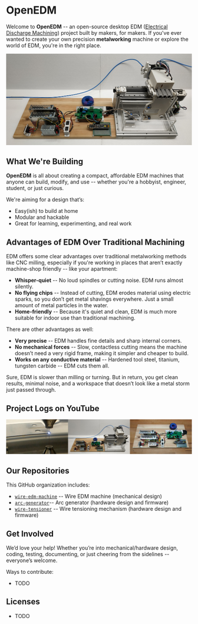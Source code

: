 # OpenEDM

Welcome to **OpenEDM** -- an open-source desktop EDM ([Electrical Discharge Machining](https://en.wikipedia.org/wiki/Electrical_discharge_machining)) project built by makers, for makers. If you've ever wanted to create your own precision **metalworking** machine or explore the world of EDM, you're in the right place.

![](https://github.com/OpenEDM/.github/blob/main/images/wire_edm_machine.jpg)

## What We're Building

**OpenEDM** is all about creating a compact, affordable EDM machines that anyone can build, modify, and use -- whether you're a hobbyist, engineer, student, or just curious.

We're aiming for a design that’s:

- Easy(ish) to build at home
- Modular and hackable
- Great for learning, experimenting, and real work

## Advantages of EDM Over Traditional Machining

EDM offers some clear advantages over traditional metalworking methods like CNC milling, especially if you're working in places that aren’t exactly machine-shop friendly -- like your apartment:

- **Whisper-quiet** -- No loud spindles or cutting noise. EDM runs almost silently.
- **No flying chips** -- Instead of cutting, EDM erodes material using electric sparks, so you don’t get metal shavings everywhere. Just a small amount of metal particles in the water.
- **Home-friendly** -- Because it's quiet and clean, EDM is much more suitable for indoor use than traditional machining.

There are other advantages as well:

- **Very precise** -- EDM handles fine details and sharp internal corners.
- **No mechanical forces** -- Slow, contactless cutting means the machine doesn’t need a very rigid frame, making it simpler and cheaper to build.
- **Works on any conductive material** -- Hardened tool steel, titanium, tungsten carbide -- EDM cuts them all.

Sure, EDM is slower than milling or turning. But in return, you get clean results, minimal noise, and a workspace that doesn’t look like a metal storm just passed through.

## Project Logs on YouTube

[![](https://github.com/OpenEDM/.github/blob/main/images/youtube_playlist_thumbnails.jpg)](https://www.youtube.com/@OpenEDM)

## Our Repositories

This GitHub organization includes:

- [`wire-edm-machine`](https://github.com/OpenEDM/wire-edm-machine) -- Wire EDM machine (mechanical design)
- [`arc-generator`](https://github.com/OpenEDM/arc-generator)-- Arc generator (hardware design and firmware)
- [`wire-tensioner`](https://github.com/OpenEDM/wire-tensioner) -- Wire tensioning mechanism (hardware design and firmware)

## Get Involved

We’d love your help! Whether you’re into mechanical/hardware design, coding, testing, documenting, or just cheering from the sidelines -- everyone’s welcome.

Ways to contribute:

- TODO

## Licenses

- TODO
